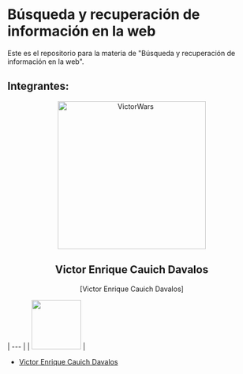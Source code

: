 # Búsqueda y recuperación de información en la web

Este es el repositorio para la materia de "Búsqueda y recuperación de información en la web".

## Integrantes:
<p align="center">
 <img href="https://github.com/VictorWars" width="300px" src="https://avatars.githubusercontent.com/u/50329391?v=4" align="center" alt="VictorWars" />
 <h2 align="center">Victor Enrique Cauich Davalos</h2>
 <p align="center" href="https://github.com/VictorWars">[Victor Enrique Cauich Davalos]</p>
 
 
 
 
| --- |
| <img src = "https://avatars.githubusercontent.com/u/50329391?v=4" width = 100> |



- [Victor Enrique Cauich Davalos](https://github.com/VictorWars)

